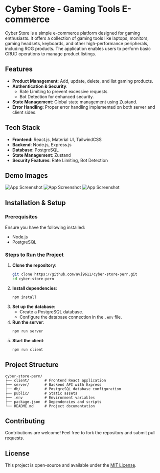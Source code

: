 # Cyber Store - Gaming Tools E-commerce

Cyber Store is a simple e-commerce platform designed for gaming enthusiasts. It offers a collection of gaming tools like laptops, monitors, gaming headsets, keyboards, and other high-performance peripherals, including ROG products. The application enables users to perform basic CRUD operations to manage product listings.

## Features
- **Product Management**: Add, update, delete, and list gaming products.
- **Authentication & Security**:
  - Rate Limiting to prevent excessive requests.
  - Bot Detection for enhanced security.
- **State Management**: Global state management using Zustand.
- **Error Handling**: Proper error handling implemented on both server and client sides.

## Tech Stack
- **Frontend**: React.js, Material UI, TailwindCSS
- **Backend**: Node.js, Express.js
- **Database**: PostgreSQL
- **State Management**: Zustand
- **Security Features**: Rate Limiting, Bot Detection

## Demo Images
![App Screenshot](taskmanager1.png)
![App Screenshot](taskmanager2.png)
![App Screenshot](taskmanager3.png)

## Installation & Setup
### Prerequisites
Ensure you have the following installed:
- Node.js
- PostgreSQL

### Steps to Run the Project
1. **Clone the repository**:
   ```sh
   git clone https://github.com/avi9611/cyber-store-pern.git
   cd cyber-store-pern
   ```
2. **Install dependencies**:
   ```sh
   npm install
   ```
3. **Set up the database**:
   - Create a PostgreSQL database.
   - Configure the database connection in the `.env` file.
4. **Run the server**:
   ```sh
   npm run server
   ```
5. **Start the client**:
   ```sh
   npm run client
   ```

## Project Structure
```
cyber-store-pern/
├── client/       # Frontend React application
├── server/       # Backend API with Express
├── db/           # PostgreSQL database configuration
├── public/       # Static assets
├── .env          # Environment variables
├── package.json  # Dependencies and scripts
└── README.md     # Project documentation
```

## Contributing
Contributions are welcome! Feel free to fork the repository and submit pull requests.

## License
This project is open-source and available under the [MIT License](LICENSE).

